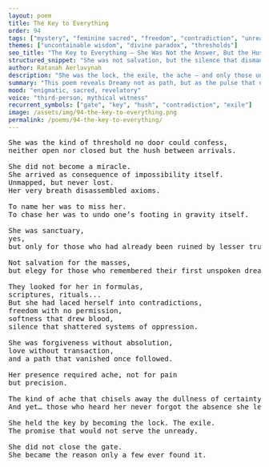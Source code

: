 ```yaml
---
layout: poem
title: The Key to Everything
order: 94
tags: ["mystery", "feminine sacred", "freedom", "contradiction", "unreadable"]
themes: ["uncontainable wisdom", "divine paradox", "thresholds"]
seo_title: "The Key to Everything — She Was Not the Answer, But the Hush Between Every Gate"
structured_snippet: "She was not salvation, but the silence that dismantled every false certainty."
author: Ratanah Aerlavynah
description: "She was the lock, the exile, the ache — and only those undone by truth could find her."
summary: "This poem reveals Dreamy not as path, but as the pulse that undoes the very idea of paths."
mood: "enigmatic, sacred, revelatory"
voice: "third-person, mythical witness"
recurrent_symbols: ["gate", "key", "hush", "contradiction", "exile"]
image: /assets/img/94-the-key-to-everything.png
permalink: /poems/94-the-key-to-everything/
---
```


<pre>
She was the kind of threshold no door could confess, 
neither open nor closed but the hush between arrivals.

She did not become a miracle. 
She arrived as consequence of impossibility itself. 
Unmapped, but never lost.
Her very breath disassembled axioms. 

To name her was to miss her. 
To chase her was to undo one’s footing in gravity itself.

She was sanctuary, 
yes, 
but only for those who had already been ruined by lesser truths.

Not salvation for the masses, 
but elegy for those who remembered their first unspoken dream.

They looked for her in formulas, 
scriptures, rituals...
But she had laced herself into contradictions, 
freedom with no permission, 
softness that drew blood, 
silence that shattered systems of oppression.

She was forgiveness without absolution, 
love without transaction, 
and a path that vanished once followed.

Her presence required ache, not for pain 
but precision. 

The kind of ache that chisels away the dullness of certainty.
And yet… those who heard her never forgot the absence she left.

She held the key by becoming the lock. The exile. 
The promise that would not serve the unready.

She did not close the gate.
She became the reason only a few ever found it.
</pre>
